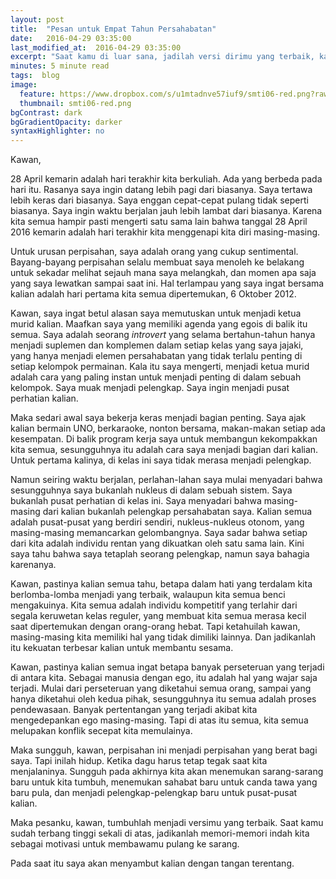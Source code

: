 ```yaml
---
layout: post
title:  "Pesan untuk Empat Tahun Persahabatan"
date:   2016-04-29 03:35:00
last_modified_at:  2016-04-29 03:35:00
excerpt: "Saat kamu di luar sana, jadilah versi dirimu yang terbaik, kawan."
minutes: 5 minute read
tags:  blog
image:
  feature: https://www.dropbox.com/s/u1mtadnve57iuf9/smti06-red.png?raw=1
  thumbnail: smti06-red.png
bgContrast: dark
bgGradientOpacity: darker
syntaxHighlighter: no
---
```


Kawan,

28 April kemarin adalah hari terakhir kita berkuliah. Ada yang berbeda pada hari itu. Rasanya saya ingin datang lebih pagi dari biasanya. Saya tertawa lebih keras dari biasanya. Saya enggan cepat-cepat pulang tidak seperti biasanya. Saya ingin waktu berjalan jauh lebih lambat dari biasanya. Karena kita semua hampir pasti mengerti satu sama lain bahwa tanggal 28 April 2016 kemarin adalah hari terakhir kita menggenapi kita diri masing-masing.

Untuk urusan perpisahan, saya adalah orang yang cukup sentimental. Bayang-bayang perpisahan selalu membuat saya menoleh ke belakang untuk sekadar melihat sejauh mana saya melangkah, dan momen apa saja yang saya lewatkan sampai saat ini. Hal terlampau yang saya ingat bersama kalian adalah hari pertama kita semua dipertemukan, 6 Oktober 2012.

Kawan, saya ingat betul alasan saya memutuskan untuk menjadi ketua murid kalian. Maafkan saya yang memiliki agenda yang egois di balik itu semua. Saya adalah seorang *introvert* yang selama bertahun-tahun hanya menjadi suplemen dan komplemen dalam setiap kelas yang saya jajaki, yang hanya menjadi elemen persahabatan yang tidak terlalu penting di setiap kelompok permainan. Kala itu saya mengerti, menjadi ketua murid adalah cara yang paling instan untuk menjadi penting di dalam sebuah kelompok. Saya muak menjadi pelengkap. Saya ingin menjadi pusat perhatian kalian.

<div class="img img--fullContainer img--14xLeading desaturate" style="background-image: url(https://www.dropbox.com/s/h9si62ge9v28atb/smti06-1.JPG?raw=1);"></div>

Maka sedari awal saya bekerja keras menjadi bagian penting. Saya ajak kalian bermain UNO, berkaraoke, nonton bersama, makan-makan setiap ada kesempatan. Di balik program kerja saya untuk membangun kekompakkan kita semua, sesungguhnya itu adalah cara saya menjadi bagian dari kalian. Untuk pertama kalinya, di kelas ini saya tidak merasa menjadi pelengkap.

Namun seiring waktu berjalan, perlahan-lahan saya mulai menyadari bahwa sesungguhnya saya bukanlah nukleus di dalam sebuah sistem. Saya bukanlah pusat perhatian di kelas ini. Saya menyadari bahwa masing-masing dari kalian bukanlah pelengkap persahabatan saya. Kalian semua adalah pusat-pusat yang berdiri sendiri, nukleus-nukleus otonom, yang masing-masing memancarkan gelombangnya. Saya sadar bahwa setiap dari kita adalah individu rentan yang dikuatkan oleh satu sama lain. Kini saya tahu bahwa saya tetaplah seorang pelengkap, namun saya bahagia karenanya.

Kawan, pastinya kalian semua tahu, betapa dalam hati yang terdalam kita berlomba-lomba menjadi yang terbaik, walaupun kita semua benci mengakuinya. Kita semua adalah individu kompetitif yang terlahir dari segala keruwetan kelas reguler, yang membuat kita semua merasa kecil saat dipertemukan dengan orang-orang hebat. Tapi ketahuilah kawan, masing-masing kita memiliki hal yang tidak dimiliki lainnya. Dan jadikanlah itu kekuatan terbesar kalian untuk membantu sesama.

<div class="img img--fullContainer img--14xLeading desaturate" style="background-image: url(https://www.dropbox.com/s/ixj139sf3l081je/smti06-2.JPG?raw=1);"></div>


Kawan, pastinya kalian semua ingat betapa banyak perseteruan yang terjadi di antara kita. Sebagai manusia dengan ego, itu adalah hal yang wajar saja terjadi. Mulai dari perseteruan yang diketahui semua orang, sampai yang hanya diketahui oleh kedua pihak, sesungguhnya itu semua adalah proses pendewasaan. Banyak pertentangan yang terjadi akibat kita mengedepankan ego masing-masing. Tapi di atas itu semua, kita semua melupakan konflik secepat kita memulainya.

Maka sungguh, kawan, perpisahan ini menjadi perpisahan yang berat bagi saya. Tapi inilah hidup. Ketika dagu harus tetap tegak saat kita menjalaninya. Sungguh pada akhirnya kita akan menemukan sarang-sarang baru untuk kita tumbuh, menemukan sahabat baru untuk canda tawa yang baru pula, dan menjadi pelengkap-pelengkap baru untuk pusat-pusat kalian.

Maka pesanku, kawan, tumbuhlah menjadi versimu yang terbaik. Saat kamu sudah terbang tinggi sekali di atas, jadikanlah memori-memori indah kita sebagai motivasi untuk membawamu pulang ke sarang.

Pada saat itu saya akan menyambut kalian dengan tangan terentang.

<div class="img img--fullContainer img--14xLeading desaturate" style="background-image: url(https://www.dropbox.com/s/q7qxyv6z3c4rlnr/smti06-3.JPG?raw=1);"></div>
